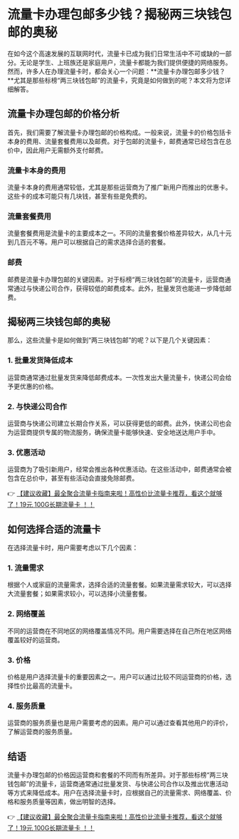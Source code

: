 # 流量卡办理包邮多少钱？揭秘两三块钱包邮的奥秘

在如今这个高速发展的互联网时代，流量卡已成为我们日常生活中不可或缺的一部分。无论是学生、上班族还是家庭用户，流量卡都能为我们提供便捷的网络服务。然而，许多人在办理流量卡时，都会关心一个问题：**流量卡办理包邮多少钱？**尤其是那些标榜“两三块钱包邮”的流量卡，究竟是如何做到的呢？本文将为您详细解答。

## 流量卡办理包邮的价格分析

首先，我们需要了解流量卡办理包邮的价格构成。一般来说，流量卡的价格包括卡本身的费用、流量套餐费用以及邮费。对于包邮的流量卡，邮费通常已经包含在总价中，因此用户无需额外支付邮费。

### 流量卡本身的费用

流量卡本身的费用通常较低，尤其是那些运营商为了推广新用户而推出的优惠卡。这些卡的成本可能只有几块钱，甚至有些是免费的。

### 流量套餐费用

流量套餐费用是流量卡的主要成本之一。不同的流量套餐价格差异较大，从几十元到几百元不等。用户可以根据自己的需求选择合适的套餐。

### 邮费

邮费是流量卡办理包邮的关键因素。对于标榜“两三块钱包邮”的流量卡，运营商通常通过与快递公司合作，获得较低的邮费成本。此外，批量发货也能进一步降低邮费。

## 揭秘两三块钱包邮的奥秘

那么，这些流量卡是如何做到“两三块钱包邮”的呢？以下是几个关键因素：

### 1. 批量发货降低成本

运营商通常通过批量发货来降低邮费成本。一次性发出大量流量卡，快递公司会给予更优惠的价格。

### 2. 与快递公司合作

运营商与快递公司建立长期合作关系，可以获得更低的邮费。此外，快递公司也会为运营商提供专属的物流服务，确保流量卡能够快速、安全地送达用户手中。

### 3. 优惠活动

运营商为了吸引新用户，经常会推出各种优惠活动。在这些活动中，邮费通常会被包含在总价中，甚至有些活动会直接免除邮费。

👉 [【建议收藏】最全聚合流量卡指南来啦！高性价比流量卡推荐，看这个就够了！19元 100G长期流量卡 ！！](https://bit.ly/Liuliangka)

## 如何选择合适的流量卡

在选择流量卡时，用户需要考虑以下几个因素：

### 1. 流量需求

根据个人或家庭的流量需求，选择合适的流量套餐。如果流量需求较大，可以选择大流量套餐；如果需求较小，可以选择小流量套餐。

### 2. 网络覆盖

不同的运营商在不同地区的网络覆盖情况不同。用户需要选择在自己所在地区网络覆盖较好的运营商。

### 3. 价格

价格是用户选择流量卡的重要因素之一。用户可以通过比较不同运营商的价格，选择性价比最高的流量卡。

### 4. 服务质量

运营商的服务质量也是用户需要考虑的因素。用户可以通过查看其他用户的评价，了解运营商的服务质量。

## 结语

流量卡办理包邮的价格因运营商和套餐的不同而有所差异。对于那些标榜“两三块钱包邮”的流量卡，运营商通常通过批量发货、与快递公司合作以及推出优惠活动等方式来降低成本。用户在选择流量卡时，应根据自己的流量需求、网络覆盖、价格和服务质量等因素，做出明智的选择。

👉 [【建议收藏】最全聚合流量卡指南来啦！高性价比流量卡推荐，看这个就够了！19元 100G长期流量卡 ！！](https://bit.ly/Liuliangka)